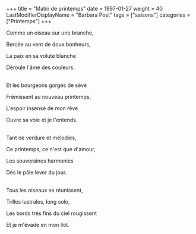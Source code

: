 +++
title = "Matin de printemps"
date = 1997-01-27
weight = 40
LastModifierDisplayName = "Barbara Post"
tags = ["saisons"]
categories = ["Printemps"]
+++

Comme un oiseau sur une branche,

Bercée au vent de doux bonheurs,

La paix en sa volute blanche

Déroule l'âme des couleurs.

 \
Et les bourgeons gorgés de sève

Frémissent au nouveau printemps,

L'espoir insensé de mon rêve

Ouvre sa voie et je l'entends.

 \
Tant de verdure et mélodies,

Ce printemps, ce n'est que d'amour,

Les souveraines harmonies

Dès le pâle lever du jour.

 \
Tous les oiseaux se réunissent,

Trilles lustrales, long solo,

Les bords très fins du ciel rougissent

Et je m'évade en mon îlot.
